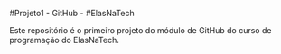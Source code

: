 #Projeto1 - GitHub - #ElasNaTech

Este repositório é o primeiro projeto do módulo de GitHub do curso de programação do ElasNaTech.